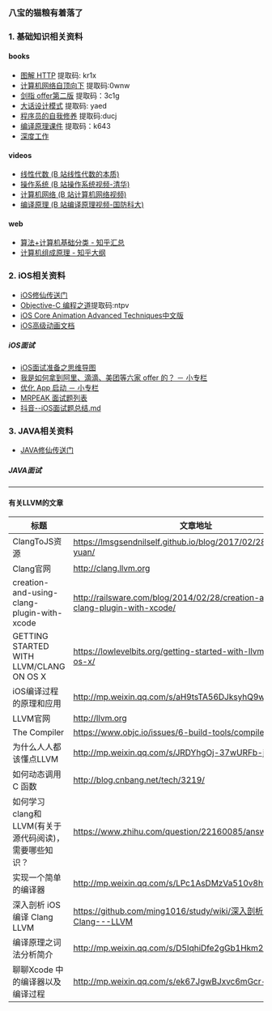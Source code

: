 ### 八宝的猫粮有着落了 

### 1. 基础知识相关资料

#### books
* [图解 HTTP](https://pan.baidu.com/s/1QXkHzcbMg4gCkfTqC-s8TQ) 提取码: kr1x
* [计算机网络自顶向下](https://pan.baidu.com/s/1kAxPovxinzCImcSlTBRT7w) 提取码:0wnw
* [剑指 offer第二版](https://pan.baidu.com/s/1EwuwNe-NayP3RR47yAZXnw) 提取码：3c1g
* [大话设计模式](https://pan.baidu.com/s/1rEJafp742wgHOhi7FFQNbw) 提取码: yaed
* [程序员的自我修养](https://pan.baidu.com/s/1_jg3d88FhjEyy1mg_qKmvg) 提取码:ducj
* [编译原理课件](https://pan.baidu.com/s/1ikaJ_XJ72fK_333lvLrMnQ) 提取码：k643
* [ 深度工作](https://github.com/useree/files/blob/master/%E6%B7%B1%E5%BA%A6%E5%B7%A5%E4%BD%9C.pdf)

#### videos
* [线性代数 (B 站线性代数的本质)](https://www.bilibili.com/video/BV1ys411472E?p=1)
* [操作系统 (B 站操作系统视频-清华)]( https://www.bilibili.com/video/BV1js411b7vg?t=28)
* [计算机网络 (B 站计算机网络视频)](https://www.bilibili.com/video/BV1Hx411D7rn?t=10&p=71)
* [编译原理 (B 站编译原理视频-国防科大)](https://www.bilibili.com/video/BV11t411V74n/?p=27&t=5)

#### web

* [算法+计算机基础分类 - 知乎汇总](https://zhuanlan.zhihu.com/p/93398256?utm_source=wechat_session&utm_medium=social&utm_oi=794482984039383040)
* [计算机组成原理 - 知乎大纲](https://zhuanlan.zhihu.com/p/60958907)

### 2. iOS相关资料 
* [iOS修仙传送门](https://github.com/useree/five-vegetable-chicken/blob/master/iOS.md)
* [Objective-C 编程之道](https://pan.baidu.com/s/1KOS290QFzjiq2tKVYA7h2A)提取码:ntpv
* [iOS Core Animation Advanced Techniques中文版](https://www.bookstack.cn/read/iOS-Core-Animation-Advanced-Techniques/README.md)
* [iOS高级动画文档](https://zsisme.gitbooks.io/ios-/content/index.html)

##### iOS面试
* [iOS面试准备之思维导图](https://www.jianshu.com/p/a2c85b9f6a25)
* [我是如何拿到阿里、滴滴、美团等六家 offer 的？ － 小专栏](https://github.com/useree/files/blob/master/2018%20iOS%20%E7%A4%BE%E6%8B%9B%E9%9D%A2%E8%AF%95%E7%BB%8F%E9%AA%8C%EF%BC%9A%E6%88%91%E6%98%AF%E5%A6%82%E4%BD%95%E6%8B%BF%E5%88%B0%E9%98%BF%E9%87%8C%E3%80%81%E6%BB%B4%E6%BB%B4%E3%80%81%E7%BE%8E%E5%9B%A2%E7%AD%89%E5%85%AD%E5%AE%B6%20offer%20%E7%9A%84%EF%BC%9F%20%EF%BC%8D%20%E5%B0%8F%E4%B8%93%E6%A0%8F.pdf)
* [优化 App 启动 － 小专栏](https://github.com/useree/files/blob/master/%E4%BC%98%E5%8C%96%20App%20%E5%90%AF%E5%8A%A8%20%EF%BC%8D%20%E5%B0%8F%E4%B8%93%E6%A0%8F.pdf)
* [MRPEAK 面试题列表](https://github.com/useree/files/blob/master/MRPEAK%20%E9%9D%A2%E8%AF%95%E9%A2%98%E5%88%97%E8%A1%A8.md)
* [抖音--iOS面试题总结.md](https://github.com/useree/files/blob/master/%E6%8A%96%E9%9F%B3--iOS%E9%9D%A2%E8%AF%95%E9%A2%98%E6%80%BB%E7%BB%93.md)

### 3. JAVA相关资料
* [JAVA修仙传送门](https://github.com/useree/five-vegetable-chicken/blob/master/Java.md)

##### JAVA面试

---
#### 有关LLVM的文章
|  标题   | 文章地址 |
|  ----  | ----  |
| ClangToJS资源  | https://lmsgsendnilself.github.io/blog/2017/02/28/clangtojszi-yuan/ |
| Clang官网  | http://clang.llvm.org |
| creation-and-using-clang-plugin-with-xcode  | http://railsware.com/blog/2014/02/28/creation-and-using-clang-plugin-with-xcode/ |
| GETTING STARTED WITH LLVM/CLANG ON OS X  | https://lowlevelbits.org/getting-started-with-llvm/clang-on-os-x/ |
| iOS编译过程的原理和应用  | http://mp.weixin.qq.com/s/aH9tsTA56DJksyhQ9wkUJg |
| LLVM官网 | http://llvm.org |
| The Compiler | https://www.objc.io/issues/6-build-tools/compiler/ |
| 为什么人人都该懂点LLVM  | http://mp.weixin.qq.com/s/JRDYhgOj-37wURFb-jBsMw |
| 如何动态调用 C 函数  | http://blog.cnbang.net/tech/3219/ |
| 如何学习 clang和LLVM(有关于源代码阅读)，需要哪些知识？  | https://www.zhihu.com/question/22160085/answer/55104283 |
| 实现一个简单的编译器  | http://mp.weixin.qq.com/s/LPc1AsDMzVa510v8hvJ-mw |
| 深入剖析 iOS 编译 Clang LLVM  | https://github.com/ming1016/study/wiki/深入剖析-iOS-编译-Clang---LLVM |
| 编译原理之词法分析简介  | http://mp.weixin.qq.com/s/D5IqhiDfe2gGb1Hkm2uS2w |
| 聊聊Xcode 中的编译器以及编译过程  | http://mp.weixin.qq.com/s/ek67JgwBJxvc6mGcr-F-hg |


